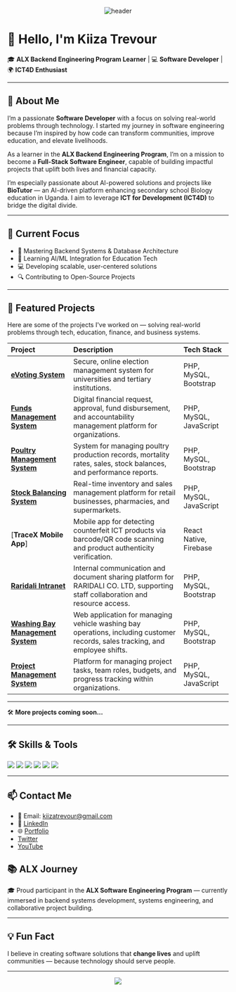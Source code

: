 <!-- Header Image -->
<p align="center">
  <img src="https://capsule-render.vercel.app/api?type=waving&color=0E79B2&height=200&section=header&text=Kiiza%20Trevour&fontSize=40&fontColor=ffffff" alt="header"/>
</p>

# 👋 Hello, I'm **Kiiza Trevour**  

🎓 **ALX Backend Engineering Program Learner** | 💻 **Software Developer** | 🌍 **ICT4D Enthusiast**

---

## 🚀 About Me  

I’m a passionate **Software Developer** with a focus on solving real-world problems through technology. I started my journey in software engineering because I’m inspired by how code can transform communities, improve education, and elevate livelihoods.

As a learner in the **ALX Backend Engineering Program**, I’m on a mission to become a **Full-Stack Software Engineer**, capable of building impactful projects that uplift both lives and financial capacity.

I’m especially passionate about AI-powered solutions and projects like **BioTutor** — an AI-driven platform enhancing secondary school Biology education in Uganda. I aim to leverage **ICT for Development (ICT4D)** to bridge the digital divide.

---

## 🌱 Current Focus  

- 📖 Mastering Backend Systems & Database Architecture  
- 🤖 Learning AI/ML Integration for Education Tech  
- 💻 Developing scalable, user-centered solutions  
- 🔍 Contributing to Open-Source Projects  

---

## 📂 Featured Projects  

Here are some of the projects I've worked on — solving real-world problems through tech, education, finance, and business systems.

| Project | Description | Tech Stack |
|:------------------------------|:-----------------------------------------------------------|:------------------------|
| [**eVoting System**](https://evoting.gomotechnologies.com/) | Secure, online election management system for universities and tertiary institutions. | PHP, MySQL, Bootstrap |
| [**Funds Management System**](https://cashapp.raridalistores.com/) | Digital financial request, approval, fund disbursement, and accountability management platform for organizations. | PHP, MySQL, JavaScript |
| [**Poultry Management System**](https://poultry.raridalistores.com) | System for managing poultry production records, mortality rates, sales, stock balances, and performance reports. | PHP, MySQL, Bootstrap |
| [**Stock Balancing System**](https://sbs.cheap-technologies.com/) | Real-time inventory and sales management platform for retail businesses, pharmacies, and supermarkets. | PHP, MySQL, JavaScript |
| [**TraceX Mobile App**] | Mobile app for detecting counterfeit ICT products via barcode/QR code scanning and product authenticity verification. | React Native, Firebase |
| [**Raridali Intranet**](https://intranet.raridalistores.com/) | Internal communication and document sharing platform for RARIDALI CO. LTD, supporting staff collaboration and resource access. | PHP, MySQL, Bootstrap |
| [**Washing Bay Management System**](https://wbms.raridalistores.com/) | Web application for managing vehicle washing bay operations, including customer records, sales tracking, and employee shifts. | PHP, MySQL, Bootstrap |
| [**Project Management System**](https://csbag.raridalistores.com/) | Platform for managing project tasks, team roles, budgets, and progress tracking within organizations. | PHP, MySQL, JavaScript |

---

🛠️ **More projects coming soon...**


---

## 🛠️ Skills & Tools  

<p>
  <img src="https://img.shields.io/badge/PHP-777BB4?style=for-the-badge&logo=php&logoColor=white"/> 
  <img src="https://img.shields.io/badge/MySQL-00758F?style=for-the-badge&logo=mysql&logoColor=white"/>
  <img src="https://img.shields.io/badge/React_Native-61DAFB?style=for-the-badge&logo=react&logoColor=black"/>
  <img src="https://img.shields.io/badge/JavaScript-F7DF1E?style=for-the-badge&logo=javascript&logoColor=black"/>
  <img src="https://img.shields.io/badge/HTML5-E34F26?style=for-the-badge&logo=html5&logoColor=white"/>
  <img src="https://img.shields.io/badge/AI-20232A?style=for-the-badge&logo=openai&logoColor=white"/>
</p>

---

## 📫 Contact Me  

- 📧 Email: [kiizatrevour@gmail.com](mailto:kiizatrevour@gmail.com)  
- 💼 [LinkedIn](https://www.linkedin.com/in/kiiza-trevour-82037a1a7/)  
- 🌐 [Portfolio](https://softhubtechsolutions.com)
- [Twitter](https://twitter.com/kiizatrevour)  
- [YouTube](https://www.youtube.com/c/Trevour256)  


## 📚 ALX Journey  

🎓 Proud participant in the **ALX Software Engineering Program** — currently immersed in backend systems development, systems engineering, and collaborative project building.

---

## 💡 Fun Fact  

I believe in creating software solutions that **change lives** and uplift communities — because technology should serve people.

---

<p align="center">
  <img src="https://capsule-render.vercel.app/api?type=waving&color=0E79B2&height=100&section=footer"/>
</p>

